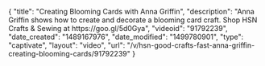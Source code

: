 {
    "title": "Creating Blooming Cards with Anna Griffin",
    "description": "Anna Griffin shows how to create and decorate a blooming card craft. Shop HSN Crafts & Sewing at https:\/\/goo.gl\/5d0Gya",
    "videoid": "91792239",
    "date_created": "1489167976",
    "date_modified": "1499780901",
    "type": "captivate",
    "layout": "video",
    "url": "\/v\/hsn-good-crafts-fast-anna-griffin-creating-blooming-cards\/91792239"
}